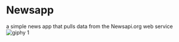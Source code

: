 # Newsapp
a simple news app that pulls data from the Newsapi.org web service
![giphy 1](https://user-images.githubusercontent.com/6315252/35461303-4ddf65b2-02b5-11e8-9876-5519358c71f4.gif)
